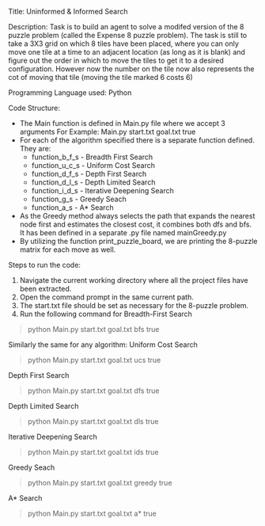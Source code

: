 Title: Uninformed & Informed Search

Description: Task is to build an agent to solve a modifed version of the 8 puzzle problem (called the Expense 8 puzzle problem). The task is still to take a 3X3 grid on which 8 tiles have been placed, where you can only move one tile at a time to an adjacent location (as long as it is blank) and figure out the order in which to move the tiles to get it to a desired configuration. However now the number on the tile now also represents the cot of moving that tile (moving the tile marked 6 costs 6)

Programming Language used: Python

Code Structure:
- The Main function is defined in Main.py file where we accept 3 arguments 
For Example: Main.py start.txt goal.txt <algorithm> true
- For each of the algorithm specified there is a separate function defined. They are:
    - function_b_f_s -  Breadth First Search
    - function_u_c_s -  Uniform Cost Search
    - function_d_f_s -  Depth First Search
    - function_d_l_s -  Depth Limited Search
    - function_i_d_s -  Iterative Deepening Search
    - function_g_s   -  Greedy Seach
    - function_a_s   -  A* Search
- As the Greedy method always selects the path that expands the nearest node first and estimates the closest cost, it combines both dfs and bfs.
It has been defined in a separate .py file named mainGreedy.py
- By utilizing the function print_puzzle_board, we are printing the 8-puzzle matrix for each move as well.

Steps to run the code:
1. Navigate the current working directory where all the project files have been extracted.
2. Open the command prompt in the same current path.
3. The start.txt file should be set as necessary for the 8-puzzle problem.
4. Run the following command for Breadth-First Search
> python Main.py start.txt goal.txt bfs true

Similarly the same for any algorithm:
Uniform Cost Search
> python Main.py start.txt goal.txt ucs true

Depth First Search
> python Main.py start.txt goal.txt dfs true 

Depth Limited Search
> python Main.py start.txt goal.txt dls true 

Iterative Deepening Search
> python Main.py start.txt goal.txt ids true 

Greedy Seach
> python Main.py start.txt goal.txt greedy true

A* Search
> python Main.py start.txt goal.txt a* true





                                
